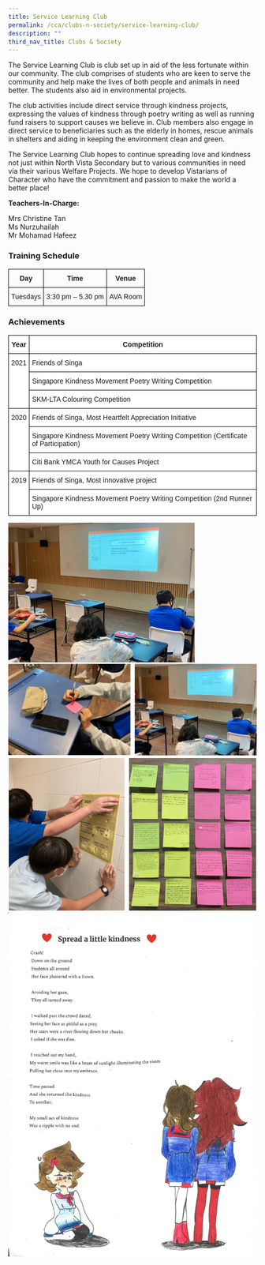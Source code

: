 ```yaml
---
title: Service Learning Club
permalink: /cca/clubs-n-society/service-learning-club/
description: ""
third_nav_title: Clubs & Society
---
```

The Service Learning Club is club set up in aid of the less fortunate within our community. The club comprises of students who are keen to serve the community and help make the lives of both people and animals in need better. The students also aid in environmental projects. 

The club activities include direct service through kindness projects, expressing the values of kindness through poetry writing as well as running fund raisers to support causes we believe in. Club members also engage in direct service to beneficiaries such as the elderly in homes, rescue animals in shelters and aiding in keeping the environment clean and green.

The Service Learning Club hopes to continue spreading love and kindness not just within North Vista Secondary but to various communities in need via their various Welfare Projects. We hope to develop Vistarians of Character who have the commitment and passion to make the world a better place!

**Teachers-In-Charge:**  

Mrs Christine Tan  <br>
Ms Nurzuhailah  <br>
Mr Mohamad Hafeez

  

### Training Schedule

<style type="text/css">
.tg  {border-collapse:collapse;border-spacing:0;}
.tg td{border-color:black;border-style:solid;border-width:1px;font-family:Arial, sans-serif;font-size:14px;
  overflow:hidden;padding:10px 5px;word-break:normal;}
.tg th{border-color:black;border-style:solid;border-width:1px;font-family:Arial, sans-serif;font-size:14px;
  font-weight:normal;overflow:hidden;padding:10px 5px;word-break:normal;}
.tg .tg-baqh{text-align:center;vertical-align:top}
.tg .tg-amwm{font-weight:bold;text-align:center;vertical-align:top}
</style>
<table class="tg">
<thead>
  <tr>
    <th class="tg-amwm">Day</th>
    <th class="tg-amwm">Time</th>
    <th class="tg-amwm">Venue</th>
  </tr>
</thead>
<tbody>
  <tr>
    <td class="tg-baqh">Tuesdays</td>
    <td class="tg-baqh">3:30 pm – 5.30 pm</td>
    <td class="tg-baqh">AVA Room<br></td>
  </tr>
</tbody>
</table>

### Achievements

<style type="text/css">
.tg  {border-collapse:collapse;border-spacing:0;}
.tg td{border-color:black;border-style:solid;border-width:1px;font-family:Arial, sans-serif;font-size:14px;
  overflow:hidden;padding:10px 5px;word-break:normal;}
.tg th{border-color:black;border-style:solid;border-width:1px;font-family:Arial, sans-serif;font-size:14px;
  font-weight:normal;overflow:hidden;padding:10px 5px;word-break:normal;}
.tg .tg-9hzb{background-color:#FFF;font-weight:bold;text-align:center;vertical-align:top}
.tg .tg-7yig{background-color:#FFF;text-align:center;vertical-align:top}
.tg .tg-ktyi{background-color:#FFF;text-align:left;vertical-align:top}
</style>
<table class="tg">
<thead>
  <tr>
    <th class="tg-9hzb">Year</th>
    <th class="tg-9hzb"> Competition</th>
  </tr>
</thead>
<tbody>
  <tr>
    <td class="tg-7yig" rowspan="3">2021</td>
    <td class="tg-ktyi">Friends of Singa </td>
  </tr>
  <tr>
    <td class="tg-ktyi">Singapore Kindness Movement Poetry Writing Competition</td>
  </tr>
  <tr>
    <td class="tg-ktyi">SKM-LTA Colouring Competition </td>
  </tr>
  <tr>
    <td class="tg-7yig" rowspan="3">2020</td>
    <td class="tg-ktyi">Friends of Singa, Most Heartfelt Appreciation Initiative</td>
  </tr>
  <tr>
    <td class="tg-ktyi">Singapore Kindness Movement Poetry Writing Competition (Certificate of Participation) </td>
  </tr>
  <tr>
    <td class="tg-ktyi">Citi Bank YMCA Youth for Causes Project </td>
  </tr>
  <tr>
    <td class="tg-7yig" rowspan="2">2019</td>
    <td class="tg-ktyi">Friends of Singa, Most innovative project</td>
  </tr>
  <tr>
    <td class="tg-ktyi">Singapore Kindness Movement Poetry Writing Competition (2nd Runner Up)</td>
  </tr>
</tbody>
</table>


<img src="/images/sl-21iii.jpg" 
     style="width:75%">
![](/images/slc.png)
![](/images/slc2.png)
![](/images/SKM%20poem-1.jpg)
